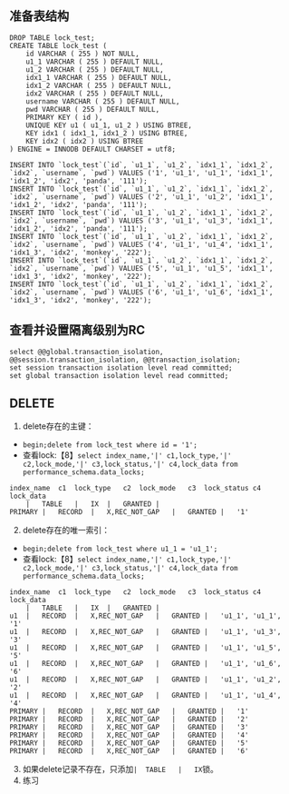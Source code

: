 ## 准备表结构
```
DROP TABLE lock_test;
CREATE TABLE lock_test (
    id VARCHAR ( 255 ) NOT NULL,
    u1_1 VARCHAR ( 255 ) DEFAULT NULL,
    u1_2 VARCHAR ( 255 ) DEFAULT NULL,
    idx1_1 VARCHAR ( 255 ) DEFAULT NULL,
    idx1_2 VARCHAR ( 255 ) DEFAULT NULL,
    idx2 VARCHAR ( 255 ) DEFAULT NULL,
    username VARCHAR ( 255 ) DEFAULT NULL,
    pwd VARCHAR ( 255 ) DEFAULT NULL,
    PRIMARY KEY ( id ),
    UNIQUE KEY u1 ( u1_1, u1_2 ) USING BTREE,
    KEY idx1 ( idx1_1, idx1_2 ) USING BTREE,
    KEY idx2 ( idx2 ) USING BTREE
) ENGINE = INNODB DEFAULT CHARSET = utf8;

INSERT INTO `lock_test`(`id`, `u1_1`, `u1_2`, `idx1_1`, `idx1_2`, `idx2`, `username`, `pwd`) VALUES ('1', 'u1_1', 'u1_1', 'idx1_1', 'idx1_2', 'idx2', 'panda', '111');
INSERT INTO `lock_test`(`id`, `u1_1`, `u1_2`, `idx1_1`, `idx1_2`, `idx2`, `username`, `pwd`) VALUES ('2', 'u1_1', 'u1_2', 'idx1_1', 'idx1_2', 'idx2', 'panda', '111');
INSERT INTO `lock_test`(`id`, `u1_1`, `u1_2`, `idx1_1`, `idx1_2`, `idx2`, `username`, `pwd`) VALUES ('3', 'u1_1', 'u1_3', 'idx1_1', 'idx1_2', 'idx2', 'panda', '111');
INSERT INTO `lock_test`(`id`, `u1_1`, `u1_2`, `idx1_1`, `idx1_2`, `idx2`, `username`, `pwd`) VALUES ('4', 'u1_1', 'u1_4', 'idx1_1', 'idx1_3', 'idx2', 'monkey', '222');
INSERT INTO `lock_test`(`id`, `u1_1`, `u1_2`, `idx1_1`, `idx1_2`, `idx2`, `username`, `pwd`) VALUES ('5', 'u1_1', 'u1_5', 'idx1_1', 'idx1_3', 'idx2', 'monkey', '222');
INSERT INTO `lock_test`(`id`, `u1_1`, `u1_2`, `idx1_1`, `idx1_2`, `idx2`, `username`, `pwd`) VALUES ('6', 'u1_1', 'u1_6', 'idx1_1', 'idx1_3', 'idx2', 'monkey', '222');

```
## 查看并设置隔离级别为RC
```
select @@global.transaction_isolation, @@session.transaction_isolation, @@transaction_isolation;
set session transaction isolation level read committed;
set global transaction isolation level read committed;
```

## DELETE
1. delete存在的主键：
- `begin;delete from lock_test where id = '1';`
- 查看lock:【8】`select index_name,'|' c1,lock_type,'|' c2,lock_mode,'|' c3,lock_status,'|' c4,lock_data from performance_schema.data_locks;`

```
index_name	c1	lock_type	c2	lock_mode	c3	lock_status	c4	lock_data
	|	TABLE	|	IX	|	GRANTED	|
PRIMARY	|	RECORD	|	X,REC_NOT_GAP	|	GRANTED	|	'1'
```

2. delete存在的唯一索引：
- `begin;delete from lock_test where u1_1 = 'u1_1';`
- 查看lock:【8】`select index_name,'|' c1,lock_type,'|' c2,lock_mode,'|' c3,lock_status,'|' c4,lock_data from performance_schema.data_locks;`

```
index_name	c1	lock_type	c2	lock_mode	c3	lock_status	c4	lock_data
	|	TABLE	|	IX	|	GRANTED	|
u1	|	RECORD	|	X,REC_NOT_GAP	|	GRANTED	|	'u1_1', 'u1_1', '1'
u1	|	RECORD	|	X,REC_NOT_GAP	|	GRANTED	|	'u1_1', 'u1_3', '3'
u1	|	RECORD	|	X,REC_NOT_GAP	|	GRANTED	|	'u1_1', 'u1_5', '5'
u1	|	RECORD	|	X,REC_NOT_GAP	|	GRANTED	|	'u1_1', 'u1_6', '6'
u1	|	RECORD	|	X,REC_NOT_GAP	|	GRANTED	|	'u1_1', 'u1_2', '2'
u1	|	RECORD	|	X,REC_NOT_GAP	|	GRANTED	|	'u1_1', 'u1_4', '4'
PRIMARY	|	RECORD	|	X,REC_NOT_GAP	|	GRANTED	|	'1'
PRIMARY	|	RECORD	|	X,REC_NOT_GAP	|	GRANTED	|	'2'
PRIMARY	|	RECORD	|	X,REC_NOT_GAP	|	GRANTED	|	'3'
PRIMARY	|	RECORD	|	X,REC_NOT_GAP	|	GRANTED	|	'4'
PRIMARY	|	RECORD	|	X,REC_NOT_GAP	|	GRANTED	|	'5'
PRIMARY	|	RECORD	|	X,REC_NOT_GAP	|	GRANTED	|	'6'
```

3. 如果delete记录不存在，只添加`|	TABLE	|	IX`锁。
4. 练习
